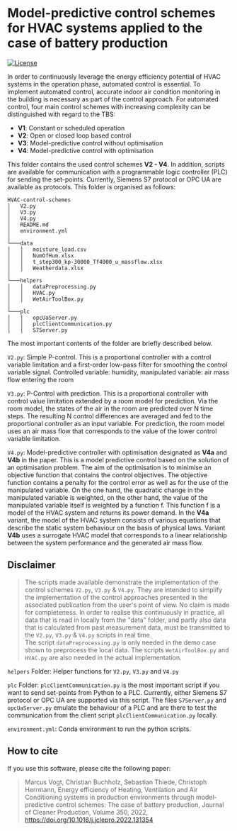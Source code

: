 # Model-predictive control schemes for HVAC systems applied to the case of battery production

[![License](http://img.shields.io/:license-mit-blue.svg)](http://doge.mit-license.org)

In order to continuously leverage the energy efficiency potential of HVAC systems in the operation phase, automated control is essential.
To implement automated control, accurate indoor air condition monitoring in the building is necessary as part of the control approach.
For automated control, four main control schemes with increasing complexity can be distinguished with regard to the TBS:

- **V1**: Constant or scheduled operation
- **V2**: Open or closed loop based control
- **V3**: Model-predictive control without optimisation
- **V4**: Model-predictive control with optimisation

This folder contains the used control schemes **V2 - V4**.
In addition, scripts are available for communication with a programmable logic controller (PLC) for sending the set-points.
Currently, Siemens S7 protocol or OPC UA are available as protocols.
This folder is organised as follows:

```
HVAC-control-schemes
│   V2.py
│   V3.py
│   V4.py
│   README.md
│   environment.yml
│
└───data
│   │   moisture_load.csv
│   │   NumOfHum.xlsx
│   │   t_step300_kp-30000_Tf4000_u_massflow.xlsx
│   │   Weatherdata.xlsx
│
└───helpers
│   │   dataPreprocessing.py
│   │   HVAC.py
│   │   WetAirToolBox.py
│
└───plc
│   │   opcUaServer.py
│   │   plcClientCommunication.py
│   │   S7Server.py
```

The most important contents of the folder are briefly described below.

`V2.py`: Simple P-control. This is a proportional controller with a control variable limitation and a first-order low-pass filter for smoothing the control variable signal. Controlled variable: humidity, manipulated variable: air mass flow entering the room

`V3.py`: P-Control with prediction. This is a proportional controller with control value limitation extended by a room model for prediction. Via the room model, the states of the air in the room are predicted over N time steps. The resulting N control differences are averaged and fed to the proportional controller as an input variable. For prediction, the room model uses an air mass flow that corresponds to the value of the lower control variable limitation.

`V4.py`: Model-predictive controller with optimisation designated as **V4a** and **V4b** in the paper. This is a model predictive control based on the solution of an optimisation problem. The aim of the optimisation is to minimise an objective function that contains the control objectives. The objective function contains a penalty for the control error as well as for the use of the manipulated variable. On the one hand, the quadratic change in the manipulated variable is weighted, on the other hand, the value of the manipulated variable itself is weighted by a function f. This function f is a model of the HVAC system and returns its power demand. In the **V4a** variant, the model of the HVAC system consists of various equations that describe the static system behaviour on the basis of physical laws. Variant **V4b** uses a surrogate HVAC model that corresponds to a linear relationship between the system performance and the generated air mass flow.

## Disclaimer

> The scripts made available demonstrate the implementation of the control schemes `V2.py`, `V3.py` & `V4.py`.
> They are intended to simplify the implementation of the control approaches presented in the associated publication from the user's point of view.
> No claim is made for completeness.
> In order to realise this continuously in practice, all data that is read in locally from the "data" folder, and partly
> also data that is calculated from past measurement data, must be transmitted to the `V2.py`, `V3.py` & `V4.py` scripts in real time.  
> The script `dataPreprocessing.py` is only needed in the demo case shown to preprocess the local data.
> The scripts `WetAirToolBox.py` and `HVAC.py` are also needed in the actual implementation.

`helpers` Folder: Helper functions for `V2.py`, `V3.py` and `V4.py`

`plc` Folder: `plcClientCommunication.py` is the most important script if you want to send set-points from Python to a PLC.
Currently, either Siemens S7 protocol or OPC UA are supported via this script. The files `S7Server.py` and `opcUaServer.py` emulate the behaviour of a PLC and are there
to test the communication from the client script `plcClientCommunication.py` locally.

`environment.yml`: Conda environment to run the python scripts.

## How to cite

If you use this software, please cite the following paper:

> Marcus Vogt, Christian Buchholz, Sebastian Thiede, Christoph Herrmann,
> Energy efficiency of Heating, Ventilation and Air Conditioning systems in production environments through model-predictive control schemes: The case of battery production,
> Journal of Cleaner Production,
> Volume 350,
> 2022,
> https://doi.org/10.1016/j.jclepro.2022.131354
